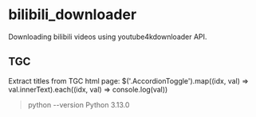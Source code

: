 # bilibili_downloader
Downloading bilibili videos using youtube4kdownloader API. 

## TGC
Extract titles from TGC html page:
$('.AccordionToggle').map((idx, val) => val.innerText).each((idx, val) => console.log(val))

> python --version
Python 3.13.0
